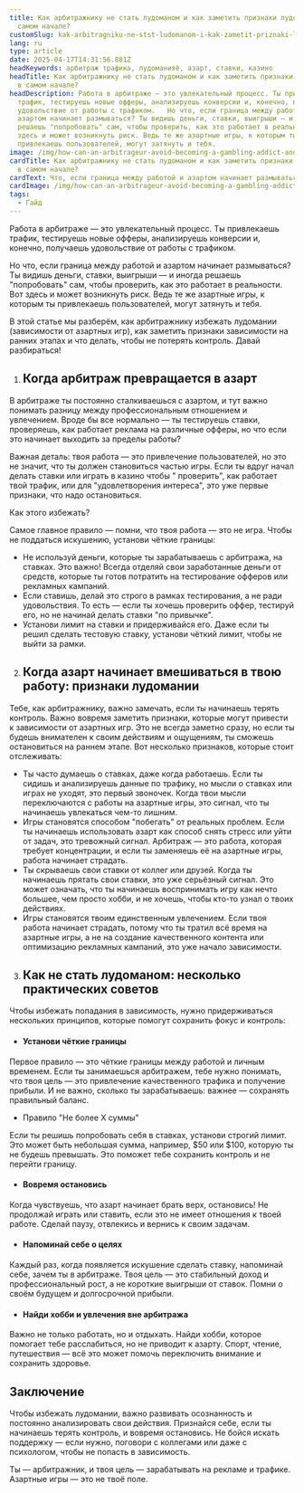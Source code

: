 ```yaml
---
title: Как арбитражнику не стать лудоманом и как заметить признаки лудомании в
  самом начале?
customSlug: kak-arbitragniku-ne-stst-ludomanom-i-kak-zametit-priznaki-ludomanii-v-samom-nachale
lang: ru
type: article
date: 2025-04-17T14:31:56.881Z
headKeywords: арбитраж трафика, лудоманияё, азарт, ставки, казино
headTitle: Как арбитражнику не стать лудоманом и как заметить признаки лудомании
  в самом начале?
headDescription: Работа в арбитраже — это увлекательный процесс. Ты привлекаешь
  трафик, тестируешь новые офферы, анализируешь конверсии и, конечно, получаешь
  удовольствие от работы с трафиком.   Но что, если граница между работой и
  азартом начинает размываться? Ты видишь деньги, ставки, выигрыши — и иногда
  решаешь "попробовать" сам, чтобы проверить, как это работает в реальности. Вот
  здесь и может возникнуть риск. Ведь те же азартные игры, к которым ты
  привлекаешь пользователей, могут затянуть и тебя.
image: /img/how-can-an-arbitrageur-avoid-becoming-a-gambling-addict-and-how-can-he-spot-signs-of-gambling-addiction-at-the-very-beginning.jpg
cardTitle: Как арбитражнику не стать лудоманом и как заметить признаки лудомании
  в самом начале?
cardText: Что, если граница между работой и азартом начинает размываться?
cardImage: /img/how-can-an-arbitrageur-avoid-becoming-a-gambling-addict-and-how-can-he-spot-signs-of-gambling-addiction-at-the-beginning.jpg
tags:
  - Гайд
---
```

Работа в арбитраже — это увлекательный процесс. Ты привлекаешь трафик, тестируешь новые офферы, анализируешь конверсии и, конечно, получаешь удовольствие от работы с трафиком. 

Но что, если граница между работой и азартом начинает размываться? Ты видишь деньги, ставки, выигрыши — и иногда решаешь "попробовать" сам, чтобы проверить, как это работает в реальности. Вот здесь и может возникнуть риск. Ведь те же азартные игры, к которым ты привлекаешь пользователей, могут затянуть и тебя.

В этой статье мы разберём, как арбитражнику избежать лудомании (зависимости от азартных игр), как заметить признаки зависимости на ранних этапах и что делать, чтобы не потерять контроль. Давай разбираться!



1. ## Когда арбитраж превращается в азарт

В арбитраже ты постоянно сталкиваешься с азартом, и тут важно понимать разницу между профессиональным отношением и увлечением. Вроде бы все нормально — ты тестируешь ставки, проверяешь, как работает реклама на различные офферы, но что если это начинает выходить за пределы работы?

Важная деталь: твоя работа — это привлечение пользователей, но это не значит, что ты должен становиться частью игры. Если ты вдруг начал делать ставки или играть в казино чтобы " проверить", как работает твой трафик, или для "удовлетворения интереса", это уже первые признаки, что надо остановиться.

Как этого избежать?

Самое главное правило — помни, что твоя работа — это не игра. Чтобы не поддаться искушению, установи чёткие границы:

* Не используй деньги, которые ты зарабатываешь с арбитража, на ставках. Это важно! Всегда отделяй свои заработанные деньги от средств, которые ты готов потратить на тестирование офферов или рекламных кампаний.
* Если ставишь, делай это строго в рамках тестирования, а не ради удовольствия. То есть — если ты хочешь проверить оффер, тестируй его, но не начинай делать ставки "по привычке".
* Установи лимит на ставки и придерживайся его. Даже если ты решил сделать тестовую ставку, установи чёткий лимит, чтобы не выйти за рамки.



2. ## Когда азарт начинает вмешиваться в твою работу: признаки лудомании

Тебе, как арбитражнику, важно замечать, если ты начинаешь терять контроль. Важно вовремя заметить признаки, которые могут привести к зависимости от азартных игр. Это не всегда заметно сразу, но если ты будешь внимателен к своим действиям и ощущениям, ты сможешь остановиться на раннем этапе. Вот несколько признаков, которые стоит отслеживать:

* Ты часто думаешь о ставках, даже когда работаешь. Если ты сидишь и анализируешь данные по трафику, но мысли о ставках или играх не уходят, это первый звоночек. Когда твои мысли переключаются с работы на азартные игры, это сигнал, что ты начинаешь увлекаться чем-то лишним.
* Игры становятся способом "побегать" от реальных проблем. Если ты начинаешь использовать азарт как способ снять стресс или уйти от задач, это тревожный сигнал. Арбитраж — это работа, которая требует концентрации, и если ты заменяешь её на азартные игры, работа начинает страдать.
* Ты скрываешь свои ставки от коллег или друзей. Когда ты начинаешь прятать свои ставки, это уже серьёзный сигнал. Это может означать, что ты начинаешь воспринимать игру как нечто большее, чем просто хобби, и не хочешь, чтобы кто-то узнал о твоих действиях.
* Игры становятся твоим единственным увлечением. Если твоя работа начинает страдать, потому что ты тратил всё время на азартные игры, а не на создание качественного контента или оптимизацию рекламных кампаний, это уже начало зависимости.



3. ## Как не стать лудоманом: несколько практических советов

Чтобы избежать попадания в зависимость, нужно придерживаться нескольких принципов, которые помогут сохранить фокус и контроль:

* #### Установи чёткие границы

Первое правило — это чёткие границы между работой и личным временем. Если ты занимаешься арбитражем, тебе нужно понимать, что твоя цель — это привлечение качественного трафика и получение прибыли. И не важно, сколько ты зарабатываешь: важнее — сохранять правильный баланс. 

* Правило "Не более X суммы"

Если ты решишь попробовать себя в ставках, установи строгий лимит. Это может быть небольшая сумма, например, $50 или $100, которую ты не будешь превышать. Это поможет тебе сохранить контроль и не перейти границу.

* #### Вовремя остановись

Когда чувствуешь, что азарт начинает брать верх, остановись! Не продолжай играть или ставить, если это не имеет отношения к твоей работе. Сделай паузу, отвлекись и вернись к своим задачам.

* #### Напоминай себе о целях

Каждый раз, когда появляется искушение сделать ставку, напоминай себе, зачем ты в арбитраже. Твоя цель — это стабильный доход и профессиональный рост, а не короткие выигрыши от ставок. Помни о своём будущем и долгосрочной прибыли.

* #### Найди хобби и увлечения вне арбитража

Важно не только работать, но и отдыхать. Найди хобби, которое помогает тебе расслабиться, но не приводит к азарту. Спорт, чтение, путешествия — всё это может помочь переключить внимание и сохранить здоровье.



## Заключение

Чтобы избежать лудомании, важно развивать осознанность и постоянно анализировать свои действия. Признайся себе, если ты начинаешь терять контроль, и вовремя остановись. Не бойся искать поддержку — если нужно, поговори с коллегами или даже с психологом, чтобы не попасть в зависимость.

Ты — арбитражник, и твоя цель — зарабатывать на рекламе и трафике. Азартные игры — это не твоё поле.